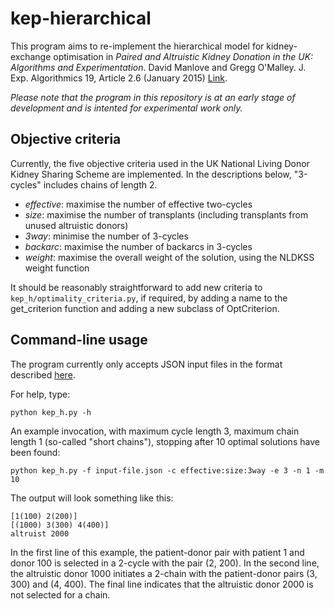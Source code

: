# kep-hierarchical

This program aims to re-implement the hierarchical model for kidney-exchange
optimisation in _Paired and Altruistic
Kidney Donation in the UK: Algorithms and Experimentation_. David Manlove
and Gregg O'Malley. J. Exp. Algorithmics 19, Article 2.6 (January 2015)
[Link](http://dl.acm.org/citation.cfm?doid=2627368.2670129).

*Please note that the program in this repository is at an early stage of
development and is intented for experimental work only.*

## Objective criteria

Currently, the five objective criteria used in the UK National Living
Donor Kidney Sharing Scheme are implemented. In the descriptions below,
"3-cycles" includes chains of length 2.

- *effective*: maximise the number of effective two-cycles
- *size*: maximise the number of transplants (including transplants
  from unused altruistic donors)
- *3way*: minimise the number of 3-cycles
- *backarc*: maximise the number of backarcs in 3-cycles
- *weight*: maximise the overall weight of the solution, using the
  NLDKSS weight function

It should be reasonably straightforward to add new criteria to
`kep_h/optimality_criteria.py`, if required, by adding a name to
the get\_criterion function and adding a new subclass of OptCriterion.

## Command-line usage

The program currently only accepts JSON input files in the format
described [here](http://kidney.optimalmatching.com/api/input_format).

For help, type:
```
python kep_h.py -h
```

An example invocation, with maximum cycle length 3, maximum chain
length 1 (so-called "short chains"), stopping after 10 optimal solutions
have been found:
```
python kep_h.py -f input-file.json -c effective:size:3way -e 3 -n 1 -m 10
```

The output will look something like this:
```
[1(100) 2(200)]
[(1000) 3(300) 4(400)]
altruist 2000 
```

In the first line of this example, the patient-donor pair with patient 1
and donor 100 is selected in a 2-cycle with the pair (2, 200). In the second
line, the altruistic donor 1000 initiates a 2-chain with the patient-donor
pairs (3, 300) and (4, 400). The final line indicates that the altruistic
donor 2000 is not selected for a chain.
